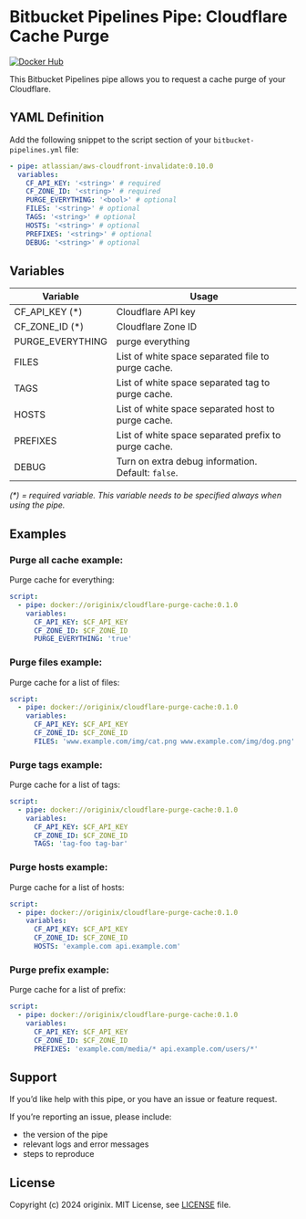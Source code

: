 # Bitbucket Pipelines Pipe: Cloudflare Cache Purge

[![Docker Hub](https://img.shields.io/badge/Docker-Hub-blue.svg)](https://hub.docker.com/r/originix/cloudflare-purge-cache)


This Bitbucket Pipelines pipe allows you to request a cache purge of your Cloudflare.

## YAML Definition

Add the following snippet to the script section of your `bitbucket-pipelines.yml` file:

```yaml
- pipe: atlassian/aws-cloudfront-invalidate:0.10.0
  variables:
    CF_API_KEY: '<string>' # required
    CF_ZONE_ID: '<string>' # required
    PURGE_EVERYTHING: '<bool>' # optional
    FILES: '<string>' # optional
    TAGS: '<string>' # optional
    HOSTS: '<string>' # optional
    PREFIXES: '<string>' # optional
    DEBUG: '<string>' # optional
```

## Variables

| Variable         | Usage                                                |
|------------------|------------------------------------------------------|
| CF_API_KEY (\*)  | Cloudflare API key                                   |
| CF_ZONE_ID (\*)  | Cloudflare Zone ID                                   |
| PURGE_EVERYTHING | purge everything                                     |
| FILES            | List of white space separated file to purge cache.   |
| TAGS             | List of white space separated tag to purge cache.    |
| HOSTS            | List of white space separated host to purge cache.   |
| PREFIXES         | List of white space separated prefix to purge cache. |
| DEBUG            | Turn on extra debug information. Default: `false`.   |

_(\*) = required variable. This variable needs to be specified always when using the pipe._

## Examples

### Purge all cache example:

Purge cache for everything:

```yaml
script:
  - pipe: docker://originix/cloudflare-purge-cache:0.1.0
    variables:
      CF_API_KEY: $CF_API_KEY
      CF_ZONE_ID: $CF_ZONE_ID
      PURGE_EVERYTHING: 'true'
```

### Purge files example:

Purge cache for a list of files:

```yaml
script:
  - pipe: docker://originix/cloudflare-purge-cache:0.1.0
    variables:
      CF_API_KEY: $CF_API_KEY
      CF_ZONE_ID: $CF_ZONE_ID
      FILES: 'www.example.com/img/cat.png www.example.com/img/dog.png'
```

### Purge tags example:

Purge cache for a list of tags:

```yaml
script:
  - pipe: docker://originix/cloudflare-purge-cache:0.1.0
    variables:
      CF_API_KEY: $CF_API_KEY
      CF_ZONE_ID: $CF_ZONE_ID
      TAGS: 'tag-foo tag-bar'
```

### Purge hosts example:

Purge cache for a list of hosts:

```yaml
script:
  - pipe: docker://originix/cloudflare-purge-cache:0.1.0
    variables:
      CF_API_KEY: $CF_API_KEY
      CF_ZONE_ID: $CF_ZONE_ID
      HOSTS: 'example.com api.example.com'
```

### Purge prefix example:

Purge cache for a list of prefix:

```yaml
script:
  - pipe: docker://originix/cloudflare-purge-cache:0.1.0
    variables:
      CF_API_KEY: $CF_API_KEY
      CF_ZONE_ID: $CF_ZONE_ID
      PREFIXES: 'example.com/media/* api.example.com/users/*'
```


## Support

If you’d like help with this pipe, or you have an issue or feature request.

If you’re reporting an issue, please include:

- the version of the pipe
- relevant logs and error messages
- steps to reproduce

## License

Copyright (c) 2024 originix.
MIT License, see [LICENSE](LICENSE) file.
